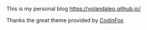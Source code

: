 This is my personal blog
https://yolandaleo.github.io/

Thanks the great theme provided by [CodinFox](https://github.com/codinfox/codinfox-lanyon)